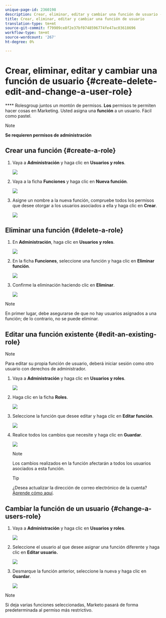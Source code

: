 ```yaml
---
unique-page-id: 2360198
description: Crear, eliminar, editar y cambiar una función de usuario - Documentos de marketing - Documentación del producto
title: Crear, eliminar, editar y cambiar una función de usuario
translation-type: tm+mt
source-git-commit: f79909ce8f2e37bf0748596774fe47ac03618696
workflow-type: tm+mt
source-wordcount: '267'
ht-degree: 0%

---
```



# Crear, eliminar, editar y cambiar una función de usuario {#create-delete-edit-and-change-a-user-role}

**** Rolesgroup juntos un montón de permisos. **Los** permisos te permiten hacer cosas en Marketing. Usted asigna una **función** a un usuario. Fácil como pastel.

>[!NOTE]
>
>**Se requieren permisos de administración**

## Crear una función {#create-a-role}

1. Vaya a **Administración** y haga clic en **Usuarios y roles**.

   ![](assets/image2014-9-16-13-3a29-3a48.png)

1. Vaya a la ficha **Funciones** y haga clic en **Nueva función**.

   ![](assets/image2014-9-16-13-3a30-3a0.png)

1. Asigne un nombre a la nueva función, compruebe todos los permisos que desee otorgar a los usuarios asociados a ella y haga clic en **Crear**.

   ![](assets/image2014-9-16-13-3a31-3a19.png)

## Eliminar una función {#delete-a-role}

1. En **Administración**, haga clic en **Usuarios y roles**.

   ![](assets/image2014-9-16-13-3a31-3a42.png)

1. En la ficha **Funciones**, seleccione una función y haga clic en **Eliminar función**.

   ![](assets/image2014-9-16-13-3a31-3a56.png)

1. Confirme la eliminación haciendo clic en **Eliminar**.

   ![](assets/image2014-9-16-13-3a32-3a25.png)

>[!NOTE]
>
>En primer lugar, debe asegurarse de que no hay usuarios asignados a una función; de lo contrario, no se puede eliminar.

## Editar una función existente {#edit-an-existing-role}

>[!NOTE]
>
>Para editar su propia función de usuario, deberá iniciar sesión como otro usuario con derechos de administrador.

1. Vaya a **Administración** y haga clic en **Usuarios y roles**.

   ![](assets/image2014-9-16-13-3a34-3a2.png)

1. Haga clic en la ficha **Roles**.

   ![](assets/image2014-9-16-13-3a34-3a22.png)

1. Seleccione la función que desee editar y haga clic en **Editar función**.

   ![](assets/image2014-9-16-13-3a34-3a37.png)

1. Realice todos los cambios que necesite y haga clic en **Guardar**.

   ![](assets/image2014-9-16-13-3a35-3a16.png)

   >[!NOTE]
   >
   >Los cambios realizados en la función afectarán a todos los usuarios asociados a esta función.

   >[!TIP]
   >
   >¿Desea actualizar la dirección de correo electrónico de la cuenta? [Aprende cómo aquí](/help/marketo/product-docs/administration/settings/edit-account-settings.md).

## Cambiar la función de un usuario {#change-a-users-role}

1. Vaya a **Administración** y haga clic en **Usuarios y roles**.

   ![](assets/image2014-9-16-13-3a35-3a49.png)

1. Seleccione el usuario al que desee asignar una función diferente y haga clic en **Editar usuario.**

   ![](assets/image2014-9-16-13-36-8.png)

1. Desmarque la función anterior, seleccione la nueva y haga clic en **Guardar**.

   ![](assets/image2014-9-16-13-3a36-3a35.png)

>[!NOTE]
>
>Si deja varias funciones seleccionadas, Marketo pasará de forma predeterminada al permiso más restrictivo.
